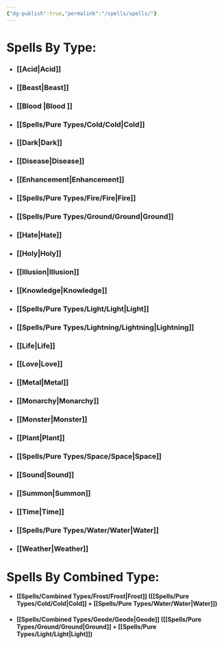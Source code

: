 ```yaml
---
{"dg-publish":true,"permalink":"/spells/spells/"}
---
```


# Spells By Type:
- ### [[Acid\|Acid]]
- ### [[Beast\|Beast]]
- ### [[Blood \|Blood ]]
- ### [[Spells/Pure Types/Cold/Cold\|Cold]]
- ### [[Dark\|Dark]]
- ### [[Disease\|Disease]]
- ### [[Enhancement\|Enhancement]]
- ### [[Spells/Pure Types/Fire/Fire\|Fire]]
- ### [[Spells/Pure Types/Ground/Ground\|Ground]]
- ### [[Hate\|Hate]]
- ### [[Holy\|Holy]]
- ### [[Illusion\|Illusion]] 
- ### [[Knowledge\|Knowledge]]
- ### [[Spells/Pure Types/Light/Light\|Light]]
- ### [[Spells/Pure Types/Lightning/Lightning\|Lightning]]
- ### [[Life\|Life]]
- ### [[Love\|Love]]
- ### [[Metal\|Metal]]
- ### [[Monarchy\|Monarchy]]
- ### [[Monster\|Monster]]
- ### [[Plant\|Plant]]
- ### [[Spells/Pure Types/Space/Space\|Space]]
- ### [[Sound\|Sound]]
- ### [[Summon\|Summon]]
- ### [[Time\|Time]]
- ### [[Spells/Pure Types/Water/Water\|Water]]
- ### [[Weather\|Weather]]

# Spells By Combined Type:
- #### [[Spells/Combined Types/Frost/Frost\|Frost]] ([[Spells/Pure Types/Cold/Cold\|Cold]] + [[Spells/Pure Types/Water/Water\|Water]])
- #### [[Spells/Combined Types/Geode/Geode\|Geode]] ([[Spells/Pure Types/Ground/Ground\|Ground]] + [[Spells/Pure Types/Light/Light\|Light]])
